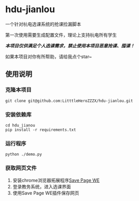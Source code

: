 # hdu-jianlou

一个针对杭电选课系统的抢课捡漏脚本

第一次使用需要生成配置文件，理论上支持杭电所有学生


***本项目仅供满足个人选课需求，禁止使用本项目恶意抢课、囤课！***


如果本项目对你有所帮助，请给我点个star~

## 使用说明

### 克隆本项目

```git clone git@github.com:LitttleHeroZZZX/hdu-jianlou.git```

### 安装依赖库

```
cd hdu_jianou
pip install -r requirements.txt
```

### 运行程序

```
python ./demo.py
```

### 获取网页文件

1. 安装chrome浏览器拓展程序[Save Page WE](https://chrome.google.com/webstore/detail/save-page-we/dhhpefjklgkmgeafimnjhojgjamoafof)
2. 登录教务系统，进入选课界面
3. 使用Save Page WE插件保存网页
